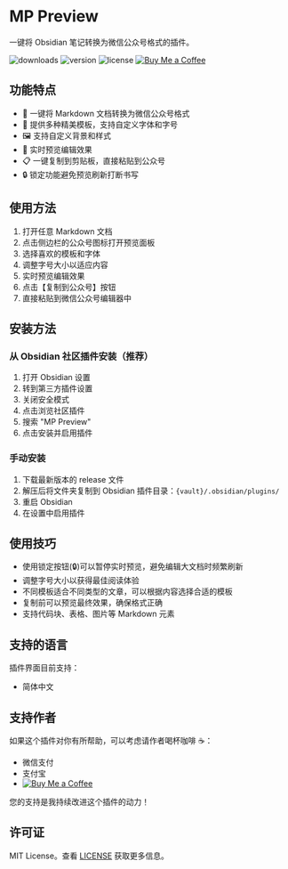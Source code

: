 # MP Preview
一键将 Obsidian 笔记转换为微信公众号格式的插件。

![downloads](https://img.shields.io/badge/downloads-1K-brightgreen) ![version](https://img.shields.io/badge/version-1.0.0-blue) ![license](https://img.shields.io/badge/license-MIT-green)  [![Buy Me a Coffee](https://img.shields.io/badge/Buy%20Me%20a%20Coffee-支持作者-yellow)](https://ko-fi.com/bruceyeban)

## 功能特点
- 📝 一键将 Markdown 文档转换为微信公众号格式
- 🎨 提供多种精美模板，支持自定义字体和字号
- 🖼️ 支持自定义背景和样式
- 🔄 实时预览编辑效果
- 📋 一键复制到剪贴板，直接粘贴到公众号
- 🔒 锁定功能避免预览刷新打断书写

## 使用方法
1. 打开任意 Markdown 文档
2. 点击侧边栏的公众号图标打开预览面板
3. 选择喜欢的模板和字体
4. 调整字号大小以适应内容
5. 实时预览编辑效果
6. 点击【复制到公众号】按钮
7. 直接粘贴到微信公众号编辑器中

## 安装方法
### 从 Obsidian 社区插件安装（推荐）
1. 打开 Obsidian 设置
2. 转到第三方插件设置
3. 关闭安全模式
4. 点击浏览社区插件
5. 搜索 "MP Preview"
6. 点击安装并启用插件

### 手动安装
1. 下载最新版本的 release 文件
2. 解压后将文件夹复制到 Obsidian 插件目录：`{vault}/.obsidian/plugins/`
3. 重启 Obsidian
4. 在设置中启用插件

## 使用技巧
- 使用锁定按钮(🔒)可以暂停实时预览，避免编辑大文档时频繁刷新
- 调整字号大小以获得最佳阅读体验
- 不同模板适合不同类型的文章，可以根据内容选择合适的模板
- 复制前可以预览最终效果，确保格式正确
- 支持代码块、表格、图片等 Markdown 元素

## 支持的语言
插件界面目前支持：
- 简体中文

## 支持作者
如果这个插件对你有所帮助，可以考虑请作者喝杯咖啡 ☕：
- 微信支付
- 支付宝
- [![Buy Me a Coffee](https://img.shields.io/badge/Buy%20Me%20a%20Coffee-支持作者-yellow)](https://ko-fi.com/bruceyeban)

您的支持是我持续改进这个插件的动力！

## 许可证
MIT License。查看 [LICENSE](LICENSE) 获取更多信息。